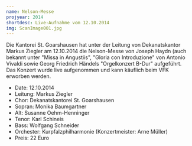 ```yaml
---
name: Nelson-Messe
projyear: 2014
shortdesc: Live-Aufnahme vom 12.10.2014
img: ScanImage001.jpg
---
```

Die Kantorei St. Goarshausen hat unter der Leitung von Dekanatskantor Markus Ziegler am 12.10.2014 die Nelson-Messe von Joseph Haydn (auch bekannt unter "Missa in Angustiis", "Gloria con Introduzione" von Antonio Vivaldi sowie Georg Friedrich Händels "Orgelkonzert B-Dur" aufgeführt. Das Konzert wurde live aufgenommen und kann käuflich beim VFK erworben werden.

 - Date: 12.10.2014
 - Leitung: Markus Ziegler
 - Chor: Dekanatskantorei St. Goarshausen
 - Sopran: Monika Baumgartner
 - Alt: Susanne Oehm-Henninger
 - Tenor: Karl Schineis
 - Bass: Wolfgang Schneider
 - Orchester: Kurpfalzphilharmonie (Konzertmeister: Arne Müller)
 - Preis: 22 Euro